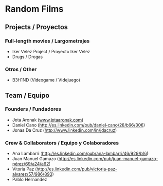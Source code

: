 Random Films
============

## Projects / Proyectos

### Full-length movies / Largometrajes
- Iker Velez Project / Proyecto Iker Velez
- Drugs / Drogas
 
### Otros / Other
- B3H1ND (Videogame / Videjuego)


## Team / Equipo

### Founders / Fundadores

- Jota Aronak (www.jotaaronak.com)
- Daniel Cano (http://es.linkedin.com/pub/daniel-cano/28/b66/306)
- Jonas Da Cruz (http://www.linkedin.com/in/jdacruz)

### Crew & Collaborators / Equipo y Colaboradores

- Ana Lambarri (http://es.linkedin.com/pub/ana-lambarri/46/929/b16)
- Juan Manuel Gamazo (http://es.linkedin.com/pub/juan-manuel-gamazo-pérez/69/a24/a62)
- Vitoria Paz (http://es.linkedin.com/pub/victoria-paz-alvarez/57/986/893)
- Pablo Hernandez
